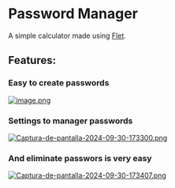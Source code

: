 # Password Manager
A simple calculator made using [Flet](https://flet.dev/ "Flet").

## Features:

### Easy to create passwords
[![image.png](https://i.postimg.cc/1z3B7KmR/image.png)](https://postimg.cc/mPK7tC1K)

### Settings to manager passwords
[![Captura-de-pantalla-2024-09-30-173300.png](https://i.postimg.cc/TP1jJY0p/Captura-de-pantalla-2024-09-30-173300.png)](https://postimg.cc/R3rnMmjB)

### And eliminate passwors is very easy
[![Captura-de-pantalla-2024-09-30-173407.png](https://i.postimg.cc/C5GbxZh6/Captura-de-pantalla-2024-09-30-173407.png)](https://postimg.cc/jnjD8SJz)

